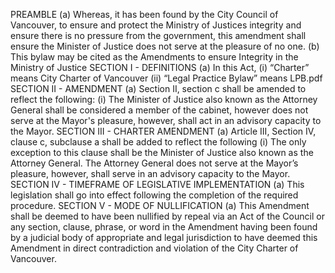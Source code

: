 PREAMBLE (a) Whereas, it has been found by the City Council of Vancouver, to ensure and protect the Ministry of Justices integrity and ensure there is no pressure from the government, this amendment shall ensure the Minister of Justice does not serve at the pleasure of no one. (b) This bylaw may be cited as the Amendments to ensure Integrity in the Ministry of Justice SECTION I - DEFINITIONS (a) In this Act, (i) “Charter” means City Charter of Vancouver (ii) “Legal Practice Bylaw” means LPB.pdf SECTION II - AMENDMENT (a) Section II, section c shall be amended to reflect the following: (i) The Minister of Justice also known as the Attorney General shall be considered a member of the cabinet, however does not serve at the Mayor's pleasure, however, shall act in an advisory capacity to the Mayor. SECTION III - CHARTER AMENDMENT (a) Article III, Section IV, clause c, subclause a shall be added to reflect the following (i) The only exception to this clause shall be the Minister of Justice also known as the Attorney General. The Attorney General does not serve at the Mayor’s pleasure, however, shall serve in an advisory capacity to the Mayor. SECTION IV - TIMEFRAME OF LEGISLATIVE IMPLEMENTATION (a) This legislation shall go into effect following the completion of the required procedure. SECTION V - MODE OF NULLIFICATION (a) This Amendment shall be deemed to have been nullified by repeal via an Act of the Council or any section, clause, phrase, or word in the Amendment having been found by a judicial body of appropriate and legal jurisdiction to have deemed this Amendment in direct contradiction and violation of the City Charter of Vancouver.